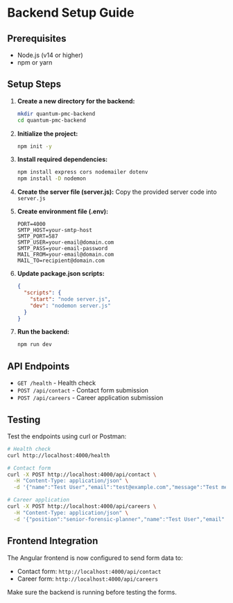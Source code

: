 # Backend Setup Guide

## Prerequisites

- Node.js (v14 or higher)
- npm or yarn

## Setup Steps

1. **Create a new directory for the backend:**

   ```bash
   mkdir quantum-pmc-backend
   cd quantum-pmc-backend
   ```

2. **Initialize the project:**

   ```bash
   npm init -y
   ```

3. **Install required dependencies:**

   ```bash
   npm install express cors nodemailer dotenv
   npm install -D nodemon
   ```

4. **Create the server file (server.js):**
   Copy the provided server code into `server.js`

5. **Create environment file (.env):**

   ```env
   PORT=4000
   SMTP_HOST=your-smtp-host
   SMTP_PORT=587
   SMTP_USER=your-email@domain.com
   SMTP_PASS=your-email-password
   MAIL_FROM=your-email@domain.com
   MAIL_TO=recipient@domain.com
   ```

6. **Update package.json scripts:**

   ```json
   {
     "scripts": {
       "start": "node server.js",
       "dev": "nodemon server.js"
     }
   }
   ```

7. **Run the backend:**
   ```bash
   npm run dev
   ```

## API Endpoints

- `GET /health` - Health check
- `POST /api/contact` - Contact form submission
- `POST /api/careers` - Career application submission

## Testing

Test the endpoints using curl or Postman:

```bash
# Health check
curl http://localhost:4000/health

# Contact form
curl -X POST http://localhost:4000/api/contact \
  -H "Content-Type: application/json" \
  -d '{"name":"Test User","email":"test@example.com","message":"Test message"}'

# Career application
curl -X POST http://localhost:4000/api/careers \
  -H "Content-Type: application/json" \
  -d '{"position":"senior-forensic-planner","name":"Test User","email":"test@example.com","phone":"+1234567890","subject":"Application","message":"Test application","linkedin":"https://linkedin.com/in/testuser"}'
```

## Frontend Integration

The Angular frontend is now configured to send form data to:

- Contact form: `http://localhost:4000/api/contact`
- Career form: `http://localhost:4000/api/careers`

Make sure the backend is running before testing the forms.
